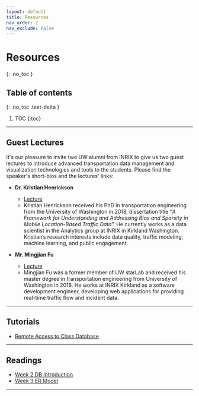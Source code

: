 ```yaml
---
layout: default
title: Resources
nav_order: 2
nav_exclude: False
---
```


# Resources
{: .no_toc }

## Table of contents
{: .no_toc .text-delta }

1. TOC
{:toc}

---

## Guest Lectures

It's our pleasure to invite two UW alumni from INRIX to give us two guest lectures to introduce advanced transportation data management and visualization technologies and tools to the students. Please find the speaker's short-bios and the lectures' links:
* **Dr. Kristian Henrickson**
	* <a href="https://www.youtube.com/watch?v=I7fMtBg64iw&feature=youtu.be"><i class='fa fa-youtube-play'></i> Lecture</a>
	* Kristian Henrickson received his PhD in transportation engineering from the University of Washington in 2018, dissertation title “*A Framework for Understanding and Addressing Bias and Sparsity in Mobile Location-Based Traffic Data*”. He currently works as a data scientist in the Analytics group at INRIX in Kirkland Washington. Kristian’s research interests include data quality, traffic modeling, machine learning, and public engagement.
	
* **Mr. Mingjian Fu**
	* <a href=""><i class='fa fa-youtube-play'></i> Lecture</a>
	* Mingjian Fu was a former member of UW starLab and received his master degree in transportation engineering from University of Washington in 2018. He works at INRIX Kirkland as a software development engineer, developing web applications for providing real-time traffic flow and incident data.
	
---

## Tutorials
*	<a href="{{ site.baseurl }}/Files/Resources/Remote Access to Database.pdf"><i class='fa fa-file-text-o'></i> Remote Access to Class Database </a>

---

## Readings
*	<a href="{{ site.baseurl }}/Files/Resources/Reading_Week2_DBIntroduction.pdf"><i class='fa fa-file-text-o'></i> Week 2 DB Introduction </a>
*	<a href="{{ site.baseurl }}/Files/Resources/Reading_Week3_ERModel.pdf"><i class='fa fa-file-text-o'></i> Week 3 ER Model </a>

---